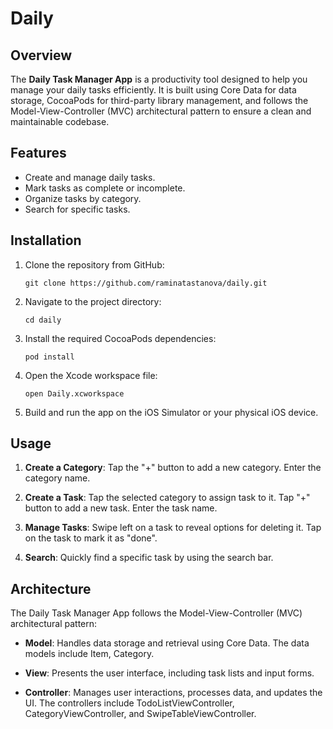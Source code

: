 # Daily

## Overview

The **Daily Task Manager App** is a productivity tool designed to help you manage your daily tasks efficiently. It is built using Core Data for data storage, CocoaPods for third-party library management, and follows the Model-View-Controller (MVC) architectural pattern to ensure a clean and maintainable codebase.

## Features

- Create and manage daily tasks.
- Mark tasks as complete or incomplete.
- Organize tasks by category.
- Search for specific tasks.
  
## Installation

1. Clone the repository from GitHub:
   ```
   git clone https://github.com/raminatastanova/daily.git
   ```

2. Navigate to the project directory:
   ```
   cd daily
   ```

3. Install the required CocoaPods dependencies:
   ```
   pod install
   ```

4. Open the Xcode workspace file:
   ```
   open Daily.xcworkspace
   ```

5. Build and run the app on the iOS Simulator or your physical iOS device.

## Usage

1. **Create a Category**: Tap the "+" button to add a new category. Enter the category name.
  
2. **Create a Task**: Tap the selected category to assign task to it. Tap "+" button to add a new task. Enter the task name.

3. **Manage Tasks**: Swipe left on a task to reveal options for deleting it. Tap on the task to mark it as "done".

4. **Search**: Quickly find a specific task by using the search bar.

## Architecture

The Daily Task Manager App follows the Model-View-Controller (MVC) architectural pattern:

- **Model**: Handles data storage and retrieval using Core Data. The data models include Item, Category.

- **View**: Presents the user interface, including task lists and input forms.

- **Controller**: Manages user interactions, processes data, and updates the UI. The controllers include TodoListViewController, CategoryViewController, and SwipeTableViewController.

